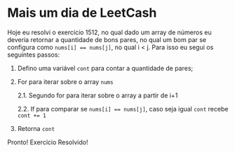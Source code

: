 # Mais um dia de LeetCash

Hoje eu resolvi o exercício 1512, no qual dado um array de números eu deveria retornar a quantidade de bons pares, no qual um bom par se configura como ``nums[i] == nums[j]``, no qual i < j. Para isso eu segui os seguintes passos:

1. Defino uma variável `cont` para contar a quantidade de pares;
2. For para iterar sobre o array `nums`

    2.1. Segundo for para iterar sobre o array a partir de i+1

    2.2. If para comparar se `nums[i] == nums[j]`, caso seja igual `cont` recebe `cont += 1`

3. Retorna ``cont``

Pronto! Exercício Resolvido!
